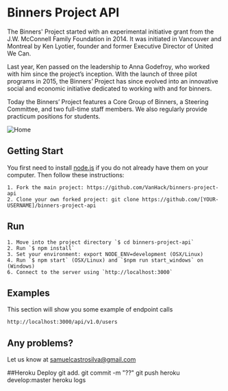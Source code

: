 # Binners Project API

The Binners' Project started with an experimental initiative grant from the J.W. McConnell Family Foundation in 2014. It was initiated in Vancouver and Montreal by Ken Lyotier, founder and former Executive Director of United We Can.

Last year, Ken passed on the leadership to Anna Godefroy, who worked with him since the project’s inception. With the launch of three pilot programs in 2015, the Binners’ Project has since evolved into an innovative social and economic initiative dedicated to working with and for binners.

​Today the Binners’ Project features a Core Group of Binners, a Steering Committee, and two full-time staff members. We also regularly provide practicum positions for students.

![Home](http://samuelcastro.me/binners-project.png "Binners Project")

## Getting Start
You first need to install [node.js](http://nodejs.org/) if you do not already have them on your computer. Then follow these instructions:

    1. Fork the main project: https://github.com/VanHack/binners-project-api
    2. Clone your own forked project: git clone https://github.com/[YOUR-USERNAME]/binners-project-api

## Run

    1. Move into the project directory `$ cd binners-project-api`
    2. Run `$ npm install`
    3. Set your environment: export NODE_ENV=development (OSX/Linux)
    4. Run `$ npm start` (OSX/Linux) and `$npm run start_windows` on (Windows)
    6. Connect to the server using `http://localhost:3000`

## Examples
This section will show you some example of endpoint calls

    http://localhost:3000/api/v1.0/users

## Any problems?
Let us know at samuelcastrosilva@gmail.com


##Heroku Deploy
  git add.
  git commit -m "??"
  git push heroku develop:master
  heroku logs